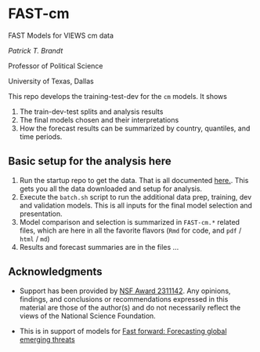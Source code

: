 # FAST-cm
FAST Models for VIEWS cm data

*Patrick T. Brandt*

Professor of Political Science 

University of Texas, Dallas

This repo develops the training-test-dev for the `cm` models.  It shows 

1.  The train-dev-test splits and analysis results
2.  The final models chosen and their interpretations
3.  How the forecast results can be summarized by country, quantiles, and time periods.

## Basic setup for the analysis here

1.  Run the startup repo to get the data.  That is all documented [here.](https://github.com/PTB-OEDA/VIEWS-Startup). This gets you all the data downloaded and setup for analysis.
2.  Execute the `batch.sh` script to run the additional data prep, training, dev and validation models.  This is all inputs for the final model selection and presentation.
3.  Model comparison and selection is summarized in `FAST-cm.*` related files, which are here in all the favorite flavors (`Rmd` for code, and `pdf` / `html` / `md`)
4.  Results and forecast summaries are in the files ...

## Acknowledgments

- Support has been provided by [NSF Award 2311142](https://www.nsf.gov/awardsearch/showAward?AWD_ID=2311142).  Any opinions, findings, and conclusions or recommendations expressed in this material are those of the author(s) and do not necessarily reflect the views of the National Science Foundation.

- This is in support of models for [Fast forward: Forecasting global emerging threats](https://www.canada.ca/en/department-national-defence/programs/defence-ideas/element/contests/challenge/fast-foward-emerging-threats.html)


